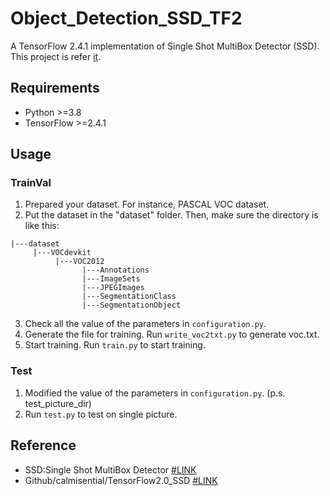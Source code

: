 # Object_Detection_SSD_TF2
A TensorFlow 2.4.1 implementation of Single Shot MultiBox Detector (SSD).
This project is refer [it](https://github.com/calmisential/TensorFlow2.0_SSD). 

## Requirements
- Python >=3.8
- TensorFlow >=2.4.1

## Usage
### TrainVal
1. Prepared your dataset. For instance, PASCAL VOC dataset.
2. Put the dataset in the "dataset" folder. Then, make sure the directory is like this:
```
|---dataset
     |---VOCdevkit
          |---VOC2012
                |---Annotations
                |---ImageSets
                |---JPEGImages
                |---SegmentationClass
                |---SegmentationObject
```
3. Check all the value of the parameters in `configuration.py`.
4. Generate the file for training. Run `write_voc2txt.py` to generate voc.txt.
5. Start training. Run `train.py` to start training.

### Test
1. Modified the value of the parameters in `configuration.py`. (p.s. test_picture_dir)
2. Run `test.py` to test on single picture.

## Reference
- SSD:Single Shot MultiBox Detector [#LINK](https://arxiv.org/abs/1512.02325)
- Github/calmisential/TensorFlow2.0_SSD [#LINK](https://github.com/calmisential/TensorFlow2.0_SSD)
